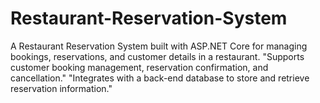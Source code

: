 # Restaurant-Reservation-System
A Restaurant Reservation System built with ASP.NET Core for managing bookings, reservations, and customer details in a restaurant.
"Supports customer booking management, reservation confirmation, and cancellation."
"Integrates with a back-end database to store and retrieve reservation information."
